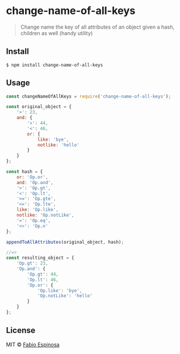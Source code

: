 # change-name-of-all-keys

> Change name the key of all attributes of an object given a hash, children as well (handy utility)

## Install

```
$ npm install change-name-of-all-keys
```

## Usage

```js
const changeNameOfAllKeys = require('change-name-of-all-keys');

const original_object = {
    '>': 23,
    and: {
        '>': 44,
        '<': 46,
        or: {
            like: 'bye',
            notlike: 'hello'
        }
    }
};

const hash = {
    or: 'Op.or',
    and: 'Op.and',
    '>': 'Op.gt',
    '<': 'Op.lt',
    '>=': 'Op.gte',
    '<=': 'Op.lte',
    like: 'Op.like',
    notlike: 'Op.notLike',
    '=': 'Op.eq',
    '<>': 'Op.n'
};

appendToAllAttributes(original_object, hash);

//=>
const resulting_object = {
    'Op.gt': 23,
    'Op.and': {
        'Op.gt': 44,
        'Op.lt': 46,
        'Op.or': {
            'Op.like': 'bye',
            'Op.notLike': 'hello'
        }
    }
};
```

## License

MIT © [Fabio Espinosa](http://fabioespinosa.mit.edu)
